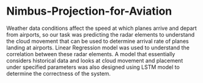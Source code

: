 # Nimbus-Projection-for-Aviation
Weather data conditions affect the speed at which planes arrive and depart from
airports, so our task was predicting the radar elements to understand
the cloud movement that can be used to determine arrival rate of planes landing at airports.
Linear Regression model was used to understand the correlation between these radar
elements. A model that essentially considers historical data and looks at cloud
movement and placement under specified parameters was also designed using LSTM model
to determine the correctness of the system.

